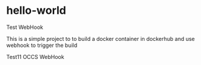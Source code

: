 # hello-world 
Test WebHook

This is a simple project to to build a docker container in dockerhub and use webhook to trigger the build

Test11 OCCS WebHook 

